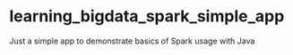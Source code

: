 # learning_bigdata_spark_simple_app
Just a simple app to demonstrate basics of Spark usage with Java
